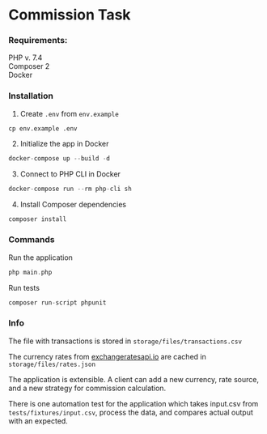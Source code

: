 # Commission Task

### Requirements:
PHP v. 7.4 \
Composer 2 \
Docker

### Installation
1. Create `.env` from `env.example`
```
cp env.example .env
```

2. Initialize the app in Docker
```php
docker-compose up --build -d
```

3. Connect to PHP CLI in Docker
```php
docker-compose run --rm php-cli sh
```

4. Install Composer dependencies
```php
composer install
```

### Commands

Run the application
```php
php main.php
```

Run tests
```php
composer run-script phpunit
```

### Info
The file with transactions is stored in `storage/files/transactions.csv`

The currency rates from [exchangeratesapi.io](https://exchangeratesapi.io) are cached in `storage/files/rates.json`

The application is extensible. A client can add a new currency, rate source, and a new strategy for commission calculation.

There is one automation test for the application which takes input.csv from `tests/fixtures/input.csv`, process the data, and compares actual output with an expected.
